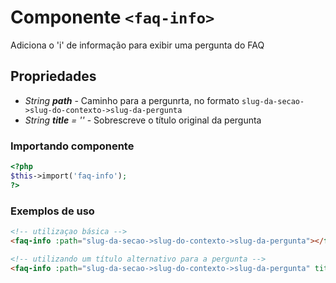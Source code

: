 # Componente `<faq-info>`
Adiciona o 'i' de informação para exibir uma pergunta do FAQ


## Propriedades
- *String **path*** - Caminho para a pergunrta, no formato `slug-da-secao->slug-do-contexto->slug-da-pergunta`
- *String **title** = ''* - Sobrescreve o título original da pergunta

### Importando componente
```PHP
<?php 
$this->import('faq-info');
?>
```
### Exemplos de uso
```HTML
<!-- utilizaçao básica -->
<faq-info :path="slug-da-secao->slug-do-contexto->slug-da-pergunta"></faq-info>

<!-- utilizando um título alternativo para a pergunta -->
<faq-info :path="slug-da-secao->slug-do-contexto->slug-da-pergunta" title="Título alternativo para a pergunta"></faq-info>

```